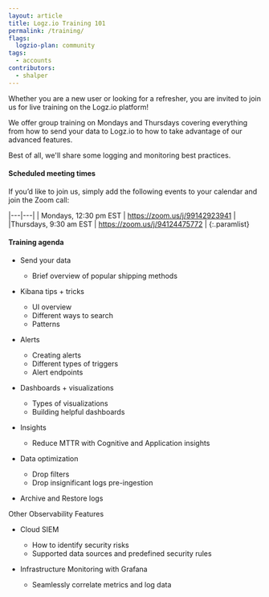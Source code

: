 ```yaml
---
layout: article
title: Logz.io Training 101
permalink: /training/
flags:
  logzio-plan: community
tags:
  - accounts
contributors:
  - shalper
---
```


Whether you are a new user or looking for a refresher, you are invited to join us for live training on the Logz.io platform!

We offer group training on Mondays and Thursdays covering everything from how to send your data to Logz.io to how to take advantage of our advanced features.

Best of all, we'll share some logging and monitoring best practices.

#### Scheduled meeting times

If you’d like to join us, simply add the following events to your calendar and join the Zoom call:

|---|---|
| Mondays, 12:30 pm EST | https://zoom.us/j/99142923941 |
|Thursdays, 9:30 am EST | https://zoom.us/j/94124475772 |
{:.paramlist}

#### Training agenda

* Send your data
  * Brief overview of popular shipping methods

* Kibana tips + tricks
    * UI overview
    * Different ways to search
    * Patterns
* Alerts
    * Creating alerts
    * Different types of triggers
    * Alert endpoints
* Dashboards + visualizations
    * Types of visualizations
    * Building helpful dashboards
* Insights
    * Reduce MTTR with Cognitive and Application insights
* Data optimization
    * Drop filters
    * Drop insignificant logs pre-ingestion
* Archive and Restore logs

Other Observability Features

* Cloud SIEM
    * How to identify security risks
    * Supported data sources and predefined security rules

* Infrastructure Monitoring with Grafana
    * Seamlessly correlate metrics and log data



